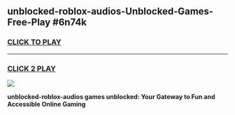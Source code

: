 
## unblocked-roblox-audios-Unblocked-Games-Free-Play #6n74k
<h3>
<a href="https://us.freeplayer.one?title=unblocked-roblox-audios&ref=9M">CLICK TO PLAY</a></h3>
<hr>

<h3>
<a href="https://us.freeplayer.one?title=unblocked-roblox-audios&ref=9M">CLICK 2 PLAY</a>
  
</h3>

<a href="https://us.freeplayer.one?title=unblocked-roblox-audios&ref=9M"><img src="https://clearcache.store/games.png"></a>


**unblocked-roblox-audios games unblocked: Your Gateway to Fun and Accessible Online Gaming**
